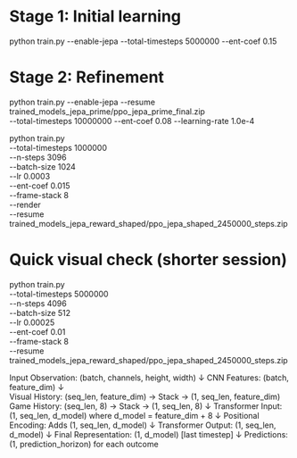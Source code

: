# Stage 1: Initial learning
python train.py --enable-jepa --total-timesteps 5000000 --ent-coef 0.15

# Stage 2: Refinement
python train.py --enable-jepa --resume trained_models_jepa_prime/ppo_jepa_prime_final.zip \
  --total-timesteps 10000000 --ent-coef 0.08 --learning-rate 1.0e-4





python train.py \
    --total-timesteps 1000000 \
    --n-steps 3096 \
    --batch-size 1024 \
    --lr 0.0003 \
    --ent-coef 0.015 \
    --frame-stack 8 \
    --render \
    --resume trained_models_jepa_reward_shaped/ppo_jepa_shaped_2450000_steps.zip




# Quick visual check (shorter session)
python train.py \
    --total-timesteps 5000000 \
    --n-steps 4096 \
    --batch-size 512 \
    --lr 0.00025 \
    --ent-coef 0.01 \
    --frame-stack 8 \
    --resume trained_models_jepa_reward_shaped/ppo_jepa_shaped_2450000_steps.zip


Input Observation: (batch, channels, height, width)
↓
CNN Features: (batch, feature_dim)
↓  
Visual History: (seq_len, feature_dim) → Stack → (1, seq_len, feature_dim)
Game History: (seq_len, 8) → Stack → (1, seq_len, 8)
↓
Transformer Input: (1, seq_len, d_model) where d_model = feature_dim + 8
↓
Positional Encoding: Adds (1, seq_len, d_model) 
↓
Transformer Output: (1, seq_len, d_model)
↓
Final Representation: (1, d_model) [last timestep]
↓
Predictions: (1, prediction_horizon) for each outcome